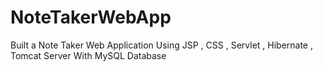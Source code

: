 # NoteTakerWebApp
Built a Note Taker Web Application Using JSP , CSS , Servlet , Hibernate , Tomcat Server With MySQL Database
